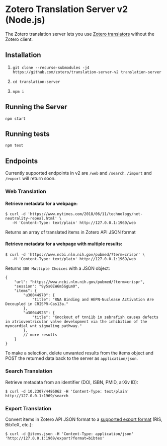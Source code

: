 # Zotero Translation Server v2 (Node.js)

The Zotero translation server lets you use [Zotero translators](https://www.zotero.org/support/translators) without the Zotero client.

## Installation

1. `git clone --recurse-submodules -j4 https://github.com/zotero/translation-server-v2 translation-server`

1. `cd translation-server`

1. `npm i`

## Running the Server

`npm start`

## Running tests

`npm test`

## Endpoints

Currently supported endpoints in v2 are `/web` and `/search`. `/import` and `/export` will return soon.

### Web Translation

#### Retrieve metadata for a webpage:

```
$ curl -d 'https://www.nytimes.com/2018/06/11/technology/net-neutrality-repeal.html' \
   -H 'Content-Type: text/plain' http://127.0.0.1:1969/web
```

Returns an array of translated items in Zotero API JSON format

#### Retrieve metadata for a webpage with multiple results:

```
$ curl -d 'https://www.ncbi.nlm.nih.gov/pubmed/?term=crispr' \
   -H 'Content-Type: text/plain' http://127.0.0.1:1969/web
```

Returns `300 Multiple Choices` with a JSON object:

```
{
	"url": "https://www.ncbi.nlm.nih.gov/pubmed/?term=crispr",
	"session": "9y5s0EW6m5GgLm0",
	"items": {
		"u30044970": {
			"title": "RNA Binding and HEPN-Nuclease Activation Are Decoupled in CRISPR-Cas13a."
		},
		"u30044923": {
			"title": "Knockout of tnni1b in zebrafish causes defects in atrioventricular valve development via the inhibition of the myocardial wnt signaling pathway."
		},
		// more results
	}
}
```

To make a selection, delete unwanted results from the items object and POST the returned data back to the server as `application/json`.


### Search Translation

Retrieve metadata from an identifier (DOI, ISBN, PMID, arXiv ID):

```
$ curl -d 10.2307/4486062 -H 'Content-Type: text/plain' http://127.0.0.1:1969/search
```

### Export Translation

Convert items in Zotero API JSON format to a [supported export format](https://github.com/zotero/translation-server-v2/blob/master/src/exportEndpoint.js#L29-L47) (RIS, BibTeX, etc.):

```
$ curl -d @items.json -H 'Content-Type: application/json' 'http://127.0.0.1:1969/export?format=bibtex'
```